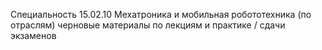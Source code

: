 Специальность 15.02.10 Мехатроника и мобильная робототехника (по отраслям)
черновые материалы по лекциям и практике / сдачи экзаменов

